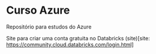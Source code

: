 # Curso Azure

Repositório para estudos do Azure

Site para criar uma conta gratuita no Databricks (site)[site: https://community.cloud.databricks.com/login.html]